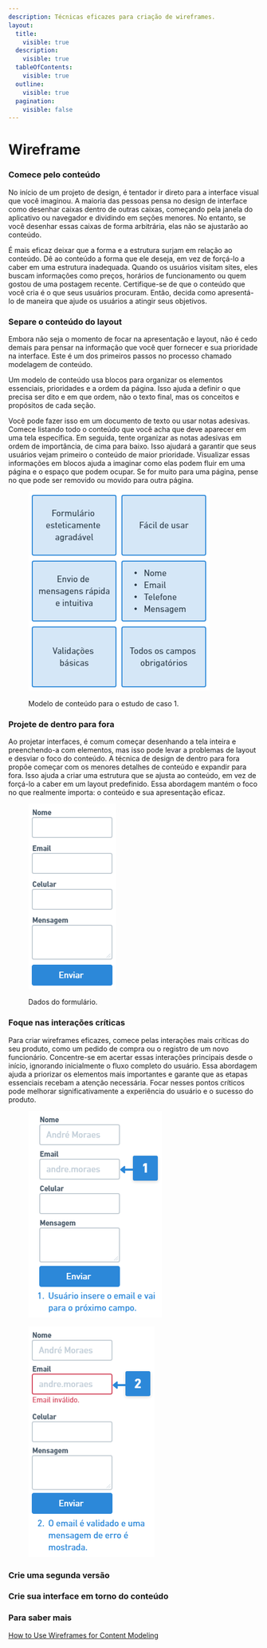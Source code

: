 ```yaml
---
description: Técnicas eficazes para criação de wireframes.
layout:
  title:
    visible: true
  description:
    visible: true
  tableOfContents:
    visible: true
  outline:
    visible: true
  pagination:
    visible: false
---
```


# Wireframe

### Comece pelo conteúdo

No início de um projeto de design, é tentador ir direto para a interface visual que você imaginou. A maioria das pessoas pensa no design de interface como desenhar caixas dentro de outras caixas, começando pela janela do aplicativo ou navegador e dividindo em seções menores. No entanto, se você desenhar essas caixas de forma arbitrária, elas não se ajustarão ao conteúdo.

É mais eficaz deixar que a forma e a estrutura surjam em relação ao conteúdo. Dê ao conteúdo a forma que ele deseja, em vez de forçá-lo a caber em uma estrutura inadequada. Quando os usuários visitam sites, eles buscam informações como preços, horários de funcionamento ou quem gostou de uma postagem recente. Certifique-se de que o conteúdo que você cria é o que seus usuários procuram. Então, decida como apresentá-lo de maneira que ajude os usuários a atingir seus objetivos.

### Separe o conteúdo do layout

Embora não seja o momento de focar na apresentação e layout, não é cedo demais para pensar na informação que você quer fornecer e sua prioridade na interface. Este é um dos primeiros passos no processo chamado modelagem de conteúdo.

Um modelo de conteúdo usa blocos para organizar os elementos essenciais, prioridades e a ordem da página. Isso ajuda a definir o que precisa ser dito e em que ordem, não o texto final, mas os conceitos e propósitos de cada seção.

Você pode fazer isso em um documento de texto ou usar notas adesivas. Comece listando todo o conteúdo que você acha que deve aparecer em uma tela específica. Em seguida, tente organizar as notas adesivas em ordem de importância, de cima para baixo. Isso ajudará a garantir que seus usuários vejam primeiro o conteúdo de maior prioridade. Visualizar essas informações em blocos ajuda a imaginar como elas podem fluir em uma página e o espaço que podem ocupar. Se for muito para uma página, pense no que pode ser removido ou movido para outra página.

<figure><img src="../.gitbook/assets/image (5).png" alt=""><figcaption><p>Modelo de conteúdo para o estudo de caso 1.</p></figcaption></figure>

### Projete de dentro para fora

Ao projetar interfaces, é comum começar desenhando a tela inteira e preenchendo-a com elementos, mas isso pode levar a problemas de layout e desviar o foco do conteúdo. A técnica de design de dentro para fora propõe começar com os menores detalhes de conteúdo e expandir para fora. Isso ajuda a criar uma estrutura que se ajusta ao conteúdo, em vez de forçá-lo a caber em um layout predefinido. Essa abordagem mantém o foco no que realmente importa: o conteúdo e sua apresentação eficaz.

<figure><img src="../.gitbook/assets/image (6).png" alt=""><figcaption><p>Dados do formulário.</p></figcaption></figure>

### Foque nas interações críticas

Para criar wireframes eficazes, comece pelas interações mais críticas do seu produto, como um pedido de compra ou o registro de um novo funcionário. Concentre-se em acertar essas interações principais desde o início, ignorando inicialmente o fluxo completo do usuário. Essa abordagem ajuda a priorizar os elementos mais importantes e garante que as etapas essenciais recebam a atenção necessária. Focar nesses pontos críticos pode melhorar significativamente a experiência do usuário e o sucesso do produto.

<figure><img src="../.gitbook/assets/image.png" alt=""><figcaption></figcaption></figure>

<figure><img src="../.gitbook/assets/image (7).png" alt=""><figcaption></figcaption></figure>

### Crie uma segunda versão



### Crie sua interface em torno do conteúdo



### Para saber mais

[How to Use Wireframes for Content Modeling](https://balsamiq.com/learn/articles/wireframes-content-modeling/)

